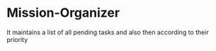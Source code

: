 # Mission-Organizer
It maintains a list of all pending tasks and also then according to their priority
